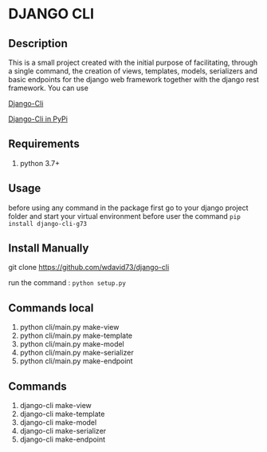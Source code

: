 # DJANGO CLI

## Description

This is a small project created with the initial purpose of facilitating, through a single command, the creation of views, templates, models, serializers and basic endpoints for the django web framework together with the django rest framework.
You can use
  
[Django-Cli](https://github.com/wdavid73/django-cli)
  
[Django-Cli in PyPi](https://pypi.org/project/django-cli-g73/#description)

## Requirements

1. python 3.7+

## Usage

before using any command in the package first go to your django project folder and start your virtual environment before user the command `pip install django-cli-g73`

## Install Manually

git clone <https://github.com/wdavid73/django-cli>
  
run the command : `python setup.py`

## Commands local

1. python cli/main.py make-view
2. python cli/main.py make-template
3. python cli/main.py make-model
4. python cli/main.py make-serializer
5. python cli/main.py make-endpoint

## Commands

1. django-cli make-view
2. django-cli make-template
3. django-cli make-model
4. django-cli make-serializer
5. django-cli make-endpoint

